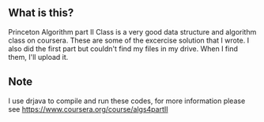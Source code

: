 ## What is this?

Princeton Algorithm part II Class is a very good data structure and algorithm class on coursera. These are some of the excercise solution that I wrote. I also did the first part but couldn't find my files in my drive. When I find them, I'll upload it.

## Note

I use drjava to compile and run these codes, for more information please see https://www.coursera.org/course/algs4partII
